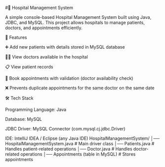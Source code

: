 #🏥 Hospital Management System

A simple console-based Hospital Management System built using Java, JDBC, and MySQL.
This project allows hospitals to manage patients, doctors, and appointments efficiently.

🚀 Features

➕ Add new patients with details stored in MySQL database

👩‍⚕️ View doctors available in the hospital

📋 View patient records

📅 Book appointments with validation (doctor availability check)

❌ Prevents duplicate appointments for the same doctor on the same date

🛠️ Tech Stack

Programming Language: Java

Database: MySQL

JDBC Driver: MySQL Connector (com.mysql.cj.jdbc.Driver)

IDE: IntelliJ IDEA / Eclipse (any Java IDE)
HospitalManagementSystem/
│── HospitalManagementSystem.java   # Main driver class
│── Patients.java                   # Handles patient-related operations
│── Doctor.java                     # Handles doctor-related operations
│── Appointments (table in MySQL)   # Stores appointments

